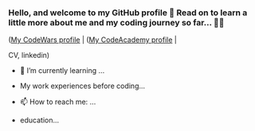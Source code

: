 ### Hello, and welcome to my GitHub profile 👋 Read on to learn a little more about me and my coding journey so far... 👨‍💻

([My CodeWars profile](https://www.codewars.com/users/Ollie__B) | ([My CodeAcademy profile](https://www.codecademy.com/profiles/Ollie__B) | 

CV, linkedin)

- 🌱 I’m currently learning ...

- My work experiences before coding...

- 📫 How to reach me: ...

- education...

